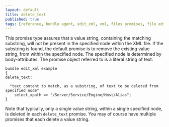 ```yaml
---
layout: default
title: delete_text
published: true
tags: [reference, bundle agent, edit_xml, xml, files promises, file editing]
---
```


This promise type assures that a value string, containing the matching
substring, will not be present in the specified node within the XML file. If the
substring is found, the default promise is to remove the existing value string,
from within the specified node. The specified node is determined by
body-attributes. The promise object referred to is a literal string of text.

```cf3
bundle edit_xml example
{
delete_text:

  "text content to match, as a substring, of text to be deleted from specified node"
    select_xpath => "/Server/Service/Engine/Host/Alias";
}
```

Note that typically, only a single value string, within a single
specified node, is deleted in each `delete_text` promise. You may of
course have multiple promises that each delete a value string.
